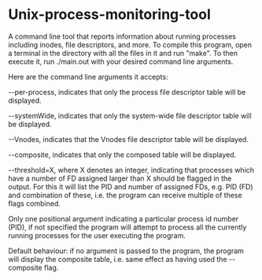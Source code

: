 # Unix-process-monitoring-tool

A command line tool that reports information about running processes including inodes, file descriptors, and more. To compile this program, open a terminal in the directory with all the files in it and run "make". To then execute it, run ./main.out with your desired command line arguments.

Here are the command line arguments it accepts:

--per-process, indicates that only the process file descriptor table will be displayed.

--systemWide, indicates that only the system-wide file descriptor table will be displayed.

--Vnodes, indicates that the Vnodes file descriptor table will be displayed.

--composite, indicates that only the composed table will be displayed.

--threshold=X, where X denotes an integer, indicating that processes which have a number of FD assigned larger than X should be flagged in the output.
For this it will list the PID and number of assigned FDs, e.g. PID (FD) and combination of these, i.e. the program can receive multiple of these flags combined.

Only one positional argument indicating a particular process id number (PID), if not specified the program will attempt to process all the currently running processes for the user executing the program.

Default behaviour: if no argument is passed to the program, the program will display the composite table, i.e. same effect as having used the --composite flag.



